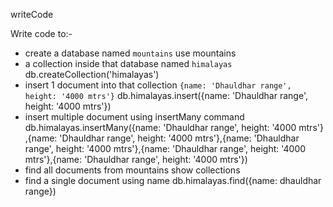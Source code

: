 writeCode

Write code to:-

- create a database named `mountains`
  use mountains
- a collection inside that database named `himalayas`
  db.createCollection('himalayas')
- insert 1 document into that collection `{name: 'Dhauldhar range', height: '4000 mtrs'}`
  db.himalayas.insert({name: 'Dhauldhar range', height: '4000 mtrs'})
- insert multiple document using insertMany command
  db.himalayas.insertMany({name: 'Dhauldhar range', height: '4000 mtrs'} ,{name: 'Dhauldhar range', height: '4000 mtrs'},{name: 'Dhauldhar range', height: '4000 mtrs'},{name: 'Dhauldhar range', height: '4000 mtrs'},{name: 'Dhauldhar range', height: '4000 mtrs'})
- find all documents from mountains
  show collections
- find a single document using name
  db.himalayas.find({name: dhauldhar range})
